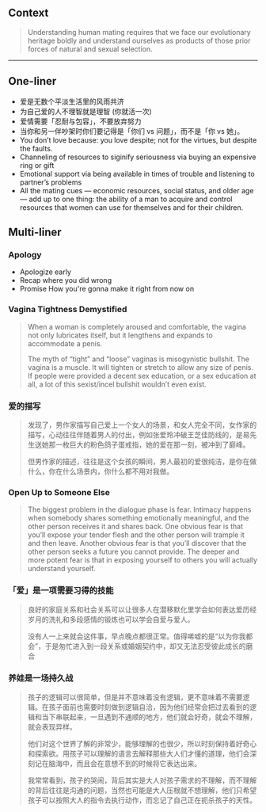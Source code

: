 
## Context

> Understanding human mating requires that we face our evolutionary heritage boldly and understand ourselves as products of those prior forces of natural and sexual selection.

-----

## One-liner

- 爱是无数个平淡生活里的风雨共济
- 为自己爱的人不理智就是理智 (你就活一次)
- 爱情需要「忍耐与包容」，不要放弃努力
- 当你和另一伴吵架时你们要记得是「你们 vs 问题」，而不是「你 vs 她」。
- You don’t love because: you love despite; not for the virtues, but despite the faults.
- Channeling of resources to siginify seriousness via buying an expensive ring or gift
- Emotional support via being available in times of trouble and listening to partner’s problems
- All the mating cues — economic resources, social status, and older age — add up to one thing: the ability of a man to acquire and control resources that women can use for themselves and for their children.

## Multi-liner

### Apology

- Apologize early
- Recap where you did wrong
- Promise How you're gonna make it right from now on

### Vagina Tightness Demystified

> When a woman is completely aroused and comfortable, the vagina not only lubricates itself, but it lengthens and expands to accommodate a penis.
>
> The myth of “tight” and “loose” vaginas is misogynistic bullshit. The vagina is a muscle. It will tighten or stretch to allow any size of penis. If people were provided a decent sex education, or a sex education at all, a lot of this sexist/incel bullshit wouldn’t even exist.

### 爱的描写

> 发现了，男作家描写自己爱上一个女人的场景，和女人完全不同，女作家的描写，心动往往伴随着男人的付出，例如张爱玲冲破王芝佳防线的，是易先生送她那一枚巨大的粉色鸽子蛋戒指，她的爱在那一刻，被冲到了巅峰。
>
> 但男作家的描述，往往是这个女孩的瞬间，男人最初的爱很纯洁，是你在做什么，你在什么场景内，你什么都不用对我做。

### Open Up to Someone Else

> The biggest problem in the dialogue phase is fear. Intimacy happens when somebody shares something emotionally meaningful, and the other person receives it and shares back. One obvious fear is that you’ll expose your tender flesh and the other person will trample it and then leave. Another obvious fear is that you’ll discover that the other person seeks a future you cannot provide. The deeper and more potent fear is that in exposing yourself to others you will actually understand yourself.

### 「爱」是一项需要习得的技能

> 良好的家庭关系和社会关系可以让很多人在潜移默化里学会如何表达爱历经岁月的洗礼和多段感情的锻炼也可以学会自爱与爱人。
>
> 没有人一上来就会这件事，早点晚点都很正常。值得唏嘘的是“以为你我都会”，于是匆忙进入到一段关系或婚姻契约中，却又无法忍受彼此成长的磨合

### 养娃是一场持久战

> 孩子的逻辑可以很简单，但是并不意味着没有逻辑，更不意味着不需要逻辑。在孩子面前也需要时刻做到逻辑自洽，因为他们经常会把过去看到的逻辑和当下串联起来，一旦遇到不通顺的地方，他们就会好奇，就会不理解，就会表现异样。
>
> 他们对这个世界了解的非常少，能够理解的也很少，所以时刻保持着好奇心和探索欲。用孩子可以理解的语言去解释那些大人们才懂的道理，他们会深刻记在脑海中，而且会在意想不到的时候将它表达出来。
>
> 我常常看到，孩子的哭闹，背后其实是大人对孩子需求的不理解，而不理解的背后往往是沟通的问题，当然也可能是大人压根就不想理解，他们只希望孩子可以按照大人的指令去执行动作，而忘记了自己正在扼杀孩子的天性。
